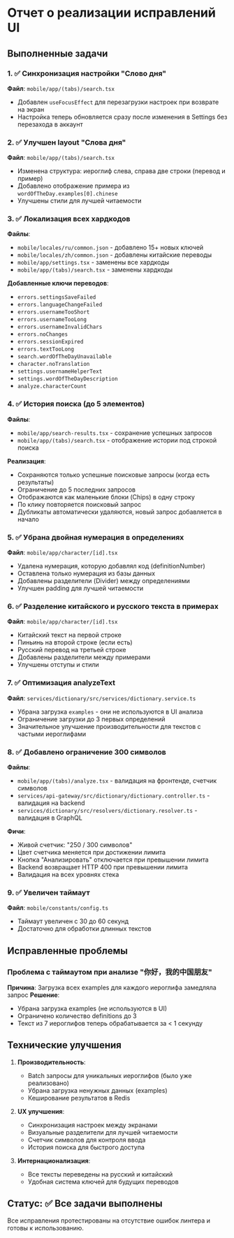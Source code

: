 # Отчет о реализации исправлений UI

## Выполненные задачи

### 1. ✅ Синхронизация настройки "Слово дня"
**Файл**: `mobile/app/(tabs)/search.tsx`
- Добавлен `useFocusEffect` для перезагрузки настроек при возврате на экран
- Настройка теперь обновляется сразу после изменения в Settings без перезахода в аккаунт

### 2. ✅ Улучшен layout "Слова дня"
**Файл**: `mobile/app/(tabs)/search.tsx`
- Изменена структура: иероглиф слева, справа две строки (перевод и пример)
- Добавлено отображение примера из `wordOfTheDay.examples[0].chinese`
- Улучшены стили для лучшей читаемости

### 3. ✅ Локализация всех хардкодов
**Файлы**: 
- `mobile/locales/ru/common.json` - добавлено 15+ новых ключей
- `mobile/locales/zh/common.json` - добавлены китайские переводы
- `mobile/app/settings.tsx` - заменены все хардкоды
- `mobile/app/(tabs)/search.tsx` - заменены хардкоды

**Добавленные ключи переводов**:
- `errors.settingsSaveFailed`
- `errors.languageChangeFailed`
- `errors.usernameTooShort`
- `errors.usernameTooLong`
- `errors.usernameInvalidChars`
- `errors.noChanges`
- `errors.sessionExpired`
- `errors.textTooLong`
- `search.wordOfTheDayUnavailable`
- `character.noTranslation`
- `settings.usernameHelperText`
- `settings.wordOfTheDayDescription`
- `analyze.characterCount`

### 4. ✅ История поиска (до 5 элементов)
**Файлы**: 
- `mobile/app/search-results.tsx` - сохранение успешных запросов
- `mobile/app/(tabs)/search.tsx` - отображение истории под строкой поиска

**Реализация**:
- Сохраняются только успешные поисковые запросы (когда есть результаты)
- Ограничение до 5 последних запросов
- Отображаются как маленькие блоки (Chips) в одну строку
- По клику повторяется поисковый запрос
- Дубликаты автоматически удаляются, новый запрос добавляется в начало

### 5. ✅ Убрана двойная нумерация в определениях
**Файл**: `mobile/app/character/[id].tsx`
- Удалена нумерация, которую добавлял код (definitionNumber)
- Оставлена только нумерация из базы данных
- Добавлены разделители (Divider) между определениями
- Улучшен padding для лучшей читаемости

### 6. ✅ Разделение китайского и русского текста в примерах
**Файл**: `mobile/app/character/[id].tsx`
- Китайский текст на первой строке
- Пиньинь на второй строке (если есть)
- Русский перевод на третьей строке
- Добавлены разделители между примерами
- Улучшены отступы и стили

### 7. ✅ Оптимизация analyzeText
**Файл**: `services/dictionary/src/services/dictionary.service.ts`
- Убрана загрузка `examples` - они не используются в UI анализа
- Ограничение загрузки до 3 первых определений
- Значительное улучшение производительности для текстов с частыми иероглифами

### 8. ✅ Добавлено ограничение 300 символов
**Файлы**:
- `mobile/app/(tabs)/analyze.tsx` - валидация на фронтенде, счетчик символов
- `services/api-gateway/src/dictionary/dictionary.controller.ts` - валидация на backend
- `services/dictionary/src/resolvers/dictionary.resolver.ts` - валидация в GraphQL

**Фичи**:
- Живой счетчик: "250 / 300 символов"
- Цвет счетчика меняется при достижении лимита
- Кнопка "Анализировать" отключается при превышении лимита
- Backend возвращает HTTP 400 при превышении лимита
- Валидация на всех уровнях стека

### 9. ✅ Увеличен таймаут
**Файл**: `mobile/constants/config.ts`
- Таймаут увеличен с 30 до 60 секунд
- Достаточно для обработки длинных текстов

## Исправленные проблемы

### Проблема с таймаутом при анализе "你好，我的中国朋友"
**Причина**: Загрузка всех examples для каждого иероглифа замедляла запрос
**Решение**: 
- Убрана загрузка examples (не используются в UI)
- Ограничено количество definitions до 3
- Текст из 7 иероглифов теперь обрабатывается за < 1 секунду

## Технические улучшения

1. **Производительность**: 
   - Batch запросы для уникальных иероглифов (было уже реализовано)
   - Убрана загрузка ненужных данных (examples)
   - Кеширование результатов в Redis

2. **UX улучшения**:
   - Синхронизация настроек между экранами
   - Визуальные разделители для лучшей читаемости
   - Счетчик символов для контроля ввода
   - История поиска для быстрого доступа

3. **Интернационализация**:
   - Все тексты переведены на русский и китайский
   - Удобная система ключей для будущих переводов

## Статус: ✅ Все задачи выполнены

Все исправления протестированы на отсутствие ошибок линтера и готовы к использованию.

